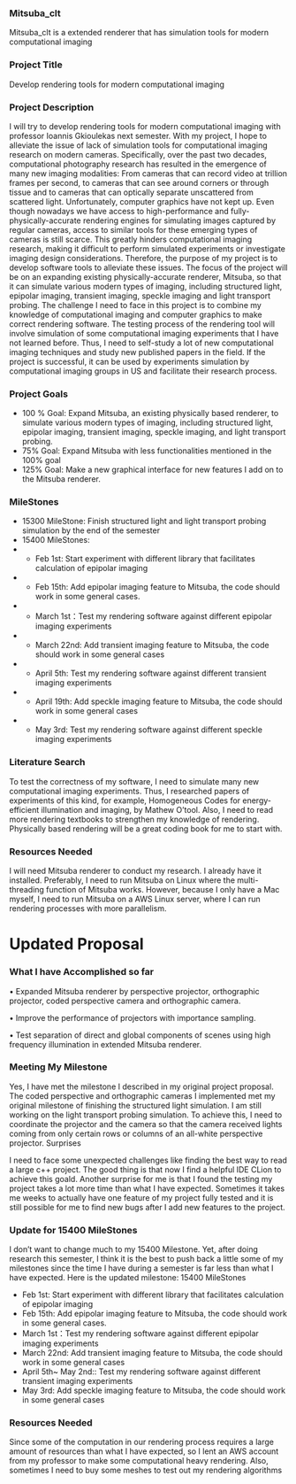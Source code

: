 
### Mitsuba_clt

Mitsuba_clt is a extended renderer that has simulation tools for modern computational imaging  

### Project Title

Develop rendering tools for modern computational imaging  

### Project Description

I will try to develop rendering tools for modern computational imaging with professor Ioannis Gkioulekas next semester. 
With my project, I hope to alleviate the issue of lack of simulation tools for computational imaging research on modern cameras. Specifically, over the past two decades, computational photography research has resulted in the emergence of many new imaging modalities: From cameras that can record video at trillion frames per second, to cameras that can see around corners or through tissue and to cameras that can optically separate unscattered from scattered light. Unfortunately, computer graphics have not kept up. Even though nowadays we have access to high-performance and fully-physically-accurate rendering engines for simulating images captured by regular cameras, access to similar tools for these emerging types of cameras is still scarce. This greatly hinders computational imaging research, making it difficult to perform simulated experiments or investigate imaging design considerations.
Therefore, the purpose of my project is to develop software tools to alleviate these issues. The focus of the project will be on an expanding existing physically-accurate renderer, Mitsuba, so that it can simulate various modern types of imaging, including structured light, epipolar imaging, transient imaging, speckle imaging and light transport probing. 
The challenge I need to face in this project is to combine my knowledge of computational imaging and computer graphics to make correct rendering software. The testing process of the rendering tool will involve simulation of some computational imaging experiments that I have not learned before. Thus, I need to self-study a lot of new computational imaging techniques and study new published papers in the field. 
If the project is successful, it can be used by experiments simulation by computational imaging groups in US and facilitate their research process.
### Project Goals
- 100 % Goal: Expand Mitsuba, an existing physically based renderer, to simulate various modern types of imaging, including structured light, epipolar imaging, transient imaging, speckle imaging, and light transport probing.
- 75% Goal: Expand Mitsuba with less functionalities mentioned in the 100% goal
- 125% Goal: Make a new graphical interface for new features I add on to the Mitsuba renderer.
### MileStones
- 15300 MileStone: Finish structured light and light transport probing simulation by the end of the semester
- 15400 MileStones:
- - Feb 1st: Start experiment with different library that facilitates calculation of epipolar imaging
- - Feb 15th: Add epipolar imaging feature to Mitsuba, the code should work in some general cases.
- - March 1st：Test my rendering software against different epipolar imaging experiments
- - March 22nd: Add transient imaging feature to Mitsuba, the code should work in some general cases
- - April 5th: Test my rendering software against different transient imaging experiments
- - April 19th: Add speckle imaging feature to Mitsuba, the code should work in some general cases
- - May 3rd: Test my rendering software against different speckle imaging experiments
### Literature Search
To test the correctness of my software, I need to simulate many new computational imaging experiments. Thus, I researched papers of experiments of this kind, for example, Homogeneous Codes for energy-efficient illumination and imaging, by Mathew O’tool. Also, I need to read more rendering textbooks to strengthen my knowledge of rendering. Physically based rendering will be a great coding book for me to start with.  
	
### Resources Needed
I will need Mitsuba renderer to conduct my research. I already have it installed. Preferably, I need to run Mitsuba on Linux where the multi-threading function of Mitsuba works. However, because I only have a Mac myself, I need to run Mitsuba on a AWS Linux server, where I can run rendering processes with more parallelism. 


# Updated Proposal 
### What I have Accomplished so far
• Expanded Mitsuba renderer by perspective projector, orthographic projector, coded perspective camera and orthographic camera.

• Improve the performance of projectors with importance sampling.

• Test separation of direct and global components of scenes using high frequency illumination in extended Mitsuba renderer.

### Meeting My Milestone
Yes, I have met the milestone I described in my original project proposal. The coded perspective and orthographic cameras I implemented met my original milestone of finishing the structured light simulation. I am still working on the light transport probing simulation. To achieve this, I need to coordinate the projector and the camera so that the camera received lights coming from only certain rows or columns of an all-white perspective projector.
Surprises

I need to face some unexpected challenges like finding the best way to read a large c++ project. The good thing is that now I find a helpful IDE CLion to achieve this goald. Another surprise for me is that I found the testing my project takes a lot more time than what I have expected.  Sometimes it takes me weeks to actually have one feature of my project fully tested and it is still possible for me to find new bugs after I add new features to the project.

### Update for 15400 MileStones
I don’t want to change much to my 15400 Milestone. Yet, after doing research this semester, I think it is the best to push back a little some of my milestones since the time I have during a semester is far less than what I have expected.
Here is the updated milestone:
15400 MileStones
- Feb 1st: Start experiment with different library that facilitates calculation of epipolar imaging
- Feb 15th: Add epipolar imaging feature to Mitsuba, the code should work in some general cases.
- March 1st：Test my rendering software against different epipolar imaging experiments
- March 22nd: Add transient imaging feature to Mitsuba, the code should work in some general cases
- April 5th~ May 2nd:: Test my rendering software against different transient imaging experiments
- May 3rd: Add speckle imaging feature to Mitsuba, the code should work in some general cases 
	
### Resources Needed
Since some of the computation in our rendering process requires a large amount of resources than what I have expected, so I lent an AWS account from my professor to make some computational heavy rendering. Also, sometimes I need to buy some meshes to test out my rendering algorithms

